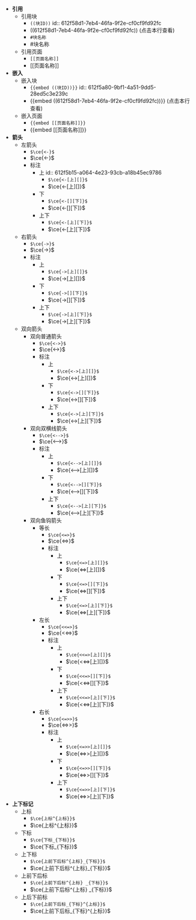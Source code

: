 - **引用**
	- 引用块
		- `((块ID))`
		  id:: 612f58d1-7eb4-46fa-9f2e-cf0cf9fd92fc
		- ((612f58d1-7eb4-46fa-9f2e-cf0cf9fd92fc)) (点击本行查看)
		- `#块名称`
		- #块名称
	- 引用页面
		- `[[页面名称]]`
		- [[页面名称]]
- **嵌入**
	- 嵌入块
		- `{{embed ((块ID))}}`
		  id:: 612f5a80-9bf1-4a51-9dd5-28ed5c3e239c
		- {{embed ((612f58d1-7eb4-46fa-9f2e-cf0cf9fd92fc))}} (点击本行查看)
	- 嵌入页面
		- `{{embed [[页面名称]]}}`
		- {{embed [[页面名称]]}}
- **箭头**
	- 左箭头
		- `$\ce{<-}$`
		- $\ce{<-}$
		- 标注
			- 上
			  id:: 612f5b15-a064-4e23-93cb-a18b45ec9786
				- `$\ce{<-[上][]}$`
				- $\ce{<-[上][]}$
			- 下
				- `$\ce{<-[][下]}$`
				- $\ce{<-[][下]}$
			- 上下
				- `$\ce{<-[上][下]}$`
				- $\ce{<-[上][下]}$
	- 右箭头
		- `$\ce{->}$`
		- $\ce{->}$
		- 标注
			- 上
				- `$\ce{->[上][]}$`
				- $\ce{->[上][]}$
			- 下
				- `$\ce{->[][下]}$`
				- $\ce{->[][下]}$
			- 上下
				- `$\ce{->[上][下]}$`
				- $\ce{->[上][下]}$
	- 双向箭头
		- 双向普通箭头
			- `$\ce{<->}$`
			- $\ce{<->}$
			- 标注
				- 上
					- `$\ce{<->[上][]}$`
					- $\ce{<->[上][]}$
				- 下
					- `$\ce{<->[][下]}$`
					- $\ce{<->[][下]}$
				- 上下
					- `$\ce{<->[上][下]}$`
					- $\ce{<->[上][下]}$
		- 双向双横线箭头
			- `$\ce{<-->}$`
			- $\ce{<-->}$
			- 标注
				- 上
					- `$\ce{<-->[上][]}$`
					- $\ce{<-->[上][]}$
				- 下
					- `$\ce{<-->[][下]}$`
					- $\ce{<-->[][下]}$
				- 上下
					- `$\ce{<-->[上][下]}$`
					- $\ce{<-->[上][下]}$
		- 双向鱼钩箭头
			- 等长
				- `$\ce{<=>}$`
				- $\ce{<=>}$
				- 标注
					- 上
						- `$\ce{<=>[上][]}$`
						- $\ce{<=>[上][]}$
					- 下
						- `$\ce{<=>[][下]}$`
						- $\ce{<=>[][下]}$
					- 上下
						- `$\ce{<=>[上][下]}$`
						- $\ce{<=>[上][下]}$
			- 左长
				- `$\ce{<<=>}$`
				- $\ce{<<=>}$
				- 标注
					- 上
						- `$\ce{<<=>[上][]}$`
						- $\ce{<<=>[上][]}$
					- 下
						- `$\ce{<<=>[][下]}$`
						- $\ce{<<=>[][下]}$
					- 上下
						- `$\ce{<<=>[上][下]}$`
						- $\ce{<<=>[上][下]}$
			- 右长
				- `$\ce{<=>>}$`
				- $\ce{<=>>}$
				- 标注
					- 上
						- `$\ce{<=>>[上][]}$`
						- $\ce{<=>>[上][]}$
					- 下
						- `$\ce{<=>>[][下]}$`
						- $\ce{<=>>[][下]}$
					- 上下
						- `$\ce{<=>>[上][下]}$`
						- $\ce{<=>>[上][下]}$
- **上下标记**
	- 上标
		- `$\ce{上标^{上标}}$`
		- $\ce{上标^{上标}}$
	- 下标
		- `$\ce{下标_{下标}}$`
		- $\ce{下标_{下标}}$
	- 上下标
		- `$\ce{上前下后标^{上标}_{下标}}$`
		- $\ce{上前下后标^{上标}_{下标}}$
	- 上前下后标
		- `$\ce{上前下后标^{上标} _{下标}}$`
		- $\ce{上前下后标^{上标} _{下标}}$
	- 上后下前标
		- `$\ce{上前下后标_{下标}^{上标}}$`
		- $\ce{上前下后标_{下标}^{上标}}$
